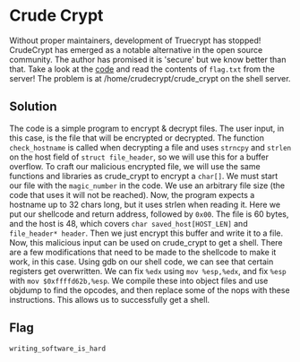 Crude Crypt
====
Without proper maintainers, development of Truecrypt has stopped! CrudeCrypt has emerged as a notable alternative in the open source community. The author has promised it is 'secure' but we know better than that. Take a look at the [code](https://picoctf.com/problem-static/binary/CrudeCrypt/crude_crypt.c) and read the contents of `flag.txt` from the server! The problem is at /home/crudecrypt/crude_crypt on the shell server. 

Solution
----
The code is a simple program to encrypt & decrypt files. The user input, in this case, is the file that will be encrypted or decrypted. The function `check_hostname` is called when decrypting a file and uses `strncpy` and `strlen` on the host field of `struct file_header`, so we will use this for a buffer overflow. To craft our malicious encrypted file, we will use the same functions and libraries as crude_crypt to encrypt a `char[]`. We must start our file with the `magic_number` in the code. We use an arbitrary file size (the code that uses it will not be reached). Now, the program expects a hostname up to 32 chars long, but it uses strlen when reading it. Here we put our shellcode and return address, followed by `0x00`. The file is 60 bytes, and the host is 48, which covers `char saved_host[HOST_LEN]` and `file_header* header`. Then we just encrypt this buffer and write it to a file. Now, this malicious input can be used on crude_crypt to get a shell.
There are a few modifications that need to be made to the shellcode to make it work, in this case. Using gdb on our shell code, we can see that certain registers get overwritten. We can fix `%edx` using `mov %esp,%edx`, and fix `%esp` with `mov $0xffffd62b,%esp`. We compile these into object files and use objdump to find the opcodes, and then replace some of the nops with these instructions. This allows us to successfully get a shell.

Flag
----
`writing_software_is_hard`

